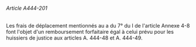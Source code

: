 ###### Article A444-201

Les frais de déplacement mentionnés au a du 7° du I de l'article Annexe 4-8 font l'objet d'un remboursement forfaitaire égal à celui prévu pour les huissiers de justice aux articles A. 444-48 et A. 444-49.

